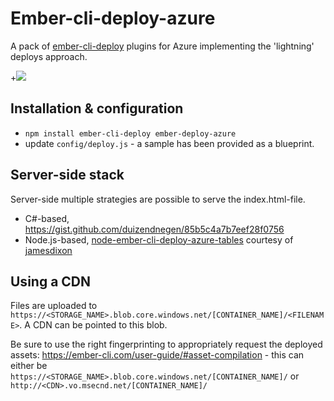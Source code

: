 # Ember-cli-deploy-azure

A pack of [ember-cli-deploy](https://github.com/ember-cli/ember-cli-deploy) plugins for Azure implementing the 'lightning' deploys approach.

+[![](https://ember-cli-deploy.github.io/ember-cli-deploy-version-badges/plugins/ember-cli-deploy-azure.svg)](http://ember-cli-deploy.github.io/ember-cli-deploy-version-badges/)

## Installation & configuration

* `npm install ember-cli-deploy ember-deploy-azure`
* update `config/deploy.js` - a sample has been provided as a blueprint.

## Server-side stack

Server-side multiple strategies are possible to serve the index.html-file.
- C#-based, https://gist.github.com/duizendnegen/85b5c4a7b7eef28f0756
- Node.js-based, [node-ember-cli-deploy-azure-tables](https://github.com/jamesdixon/node-ember-cli-deploy-azure-tables) courtesy of [jamesdixon](https://github.com/jamesdixon/)

## Using a CDN

Files are uploaded to `https://<STORAGE_NAME>.blob.core.windows.net/[CONTAINER_NAME]/<FILENAME>`.
A CDN can be pointed to this blob.

Be sure to use the right fingerprinting to appropriately request the deployed assets: https://ember-cli.com/user-guide/#asset-compilation - this can either be `https://<STORAGE_NAME>.blob.core.windows.net/[CONTAINER_NAME]/` or `http://<CDN>.vo.msecnd.net/[CONTAINER_NAME]/`
